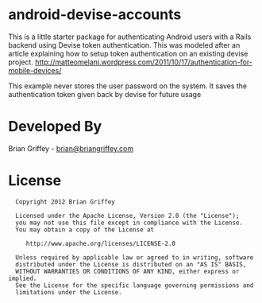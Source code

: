 android-devise-accounts
=============
This is a little starter package for authenticating Android users with a Rails backend using Devise token authentication.  This was modeled after an article explaining how to setup token authentication on an existing devise project. http://matteomelani.wordpress.com/2011/10/17/authentication-for-mobile-devices/

This example never stores the user password on the system. It saves the authentication token given back by devise for future usage

Developed By
=============
Brian Griffey - brian@briangriffey.com


License
=============

      Copyright 2012 Brian Griffey
      
      Licensed under the Apache License, Version 2.0 (the "License");
      you may not use this file except in compliance with the License.
      You may obtain a copy of the License at
      
         http://www.apache.org/licenses/LICENSE-2.0
      
      Unless required by applicable law or agreed to in writing, software
      distributed under the License is distributed on an "AS IS" BASIS,
      WITHOUT WARRANTIES OR CONDITIONS OF ANY KIND, either express or implied.
      See the License for the specific language governing permissions and
      limitations under the License.